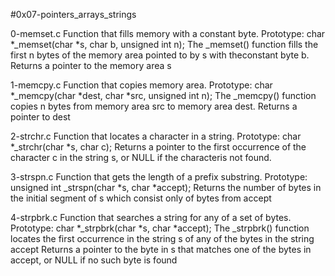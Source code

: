 #0x07-pointers_arrays_strings

0-memset.c
Function that fills memory with a constant byte.
Prototype: char *_memset(char *s, char b, unsigned int n);
The _memset() function fills the first n bytes of the memory area pointed to by s with theconstant byte b. Returns a pointer to the memory area s

1-memcpy.c
Function that copies memory area.
Prototype: char *_memcpy(char *dest, char *src, unsigned int n);
The _memcpy() function copies n bytes from memory area src to memory area dest. Returns a pointer to dest

2-strchr.c
Function that locates a character in a string.
Prototype: char *_strchr(char *s, char c);
Returns a pointer to the first occurrence of the character c in the string s, or NULL if the characteris not found.

3-strspn.c
Function that gets the length of a prefix substring.
Prototype: unsigned int _strspn(char *s, char *accept);
Returns the number of bytes in the initial segment of s which consist only of bytes from accept

4-strpbrk.c
Function that searches a string for any of a set of bytes.
Prototype: char *_strpbrk(char *s, char *accept);
The _strpbrk() function locates the first occurrence in the string s of any of the bytes in the string accept
Returns a pointer to the byte in s that matches one of the bytes in accept, or NULL if no such byte is found
